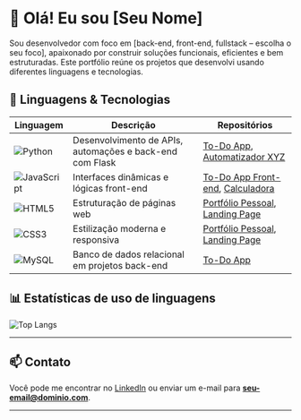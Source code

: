 # 👋 Olá! Eu sou [Seu Nome]

Sou desenvolvedor com foco em [back-end, front-end, fullstack – escolha o seu foco], apaixonado por construir soluções funcionais, eficientes e bem estruturadas. Este portfólio reúne os projetos que desenvolvi usando diferentes linguagens e tecnologias.

## 🚀 Linguagens & Tecnologias

| Linguagem | Descrição | Repositórios |
|----------|-----------|--------------|
| ![Python](https://img.shields.io/badge/-Python-3776AB?style=flat&logo=python&logoColor=white) | Desenvolvimento de APIs, automações e back-end com Flask | [To-Do App](https://github.com/seu-usuario/nome-do-repo-todo), [Automatizador XYZ](https://github.com/seu-usuario/automatizador-xyz) |
| ![JavaScript](https://img.shields.io/badge/-JavaScript-F7DF1E?style=flat&logo=javascript&logoColor=black) | Interfaces dinâmicas e lógicas front-end | [To-Do App Front-end](https://github.com/seu-usuario/nome-do-repo-frontend), [Calculadora](https://github.com/seu-usuario/calculadora-js) |
| ![HTML5](https://img.shields.io/badge/-HTML5-E34F26?style=flat&logo=html5&logoColor=white) | Estruturação de páginas web | [Portfólio Pessoal](https://github.com/seu-usuario/portfolio-html), [Landing Page](https://github.com/seu-usuario/landing-page) |
| ![CSS3](https://img.shields.io/badge/-CSS3-1572B6?style=flat&logo=css3&logoColor=white) | Estilização moderna e responsiva | [Portfólio Pessoal](https://github.com/seu-usuario/portfolio-html), [Landing Page](https://github.com/seu-usuario/landing-page) |
| ![MySQL](https://img.shields.io/badge/-MySQL-4479A1?style=flat&logo=mysql&logoColor=white) | Banco de dados relacional em projetos back-end | [To-Do App](https://github.com/seu-usuario/nome-do-repo-todo) |

## 📊 Estatísticas de uso de linguagens

![Top Langs](https://github-readme-stats.vercel.app/api/top-langs/?username=gabrielh063&layout=compact&langs_count=8&theme=tokyonight)

---

## 📫 Contato

Você pode me encontrar no [LinkedIn](https://linkedin.com/in/seu-usuario) ou enviar um e-mail para **seu-email@dominio.com**.

---
